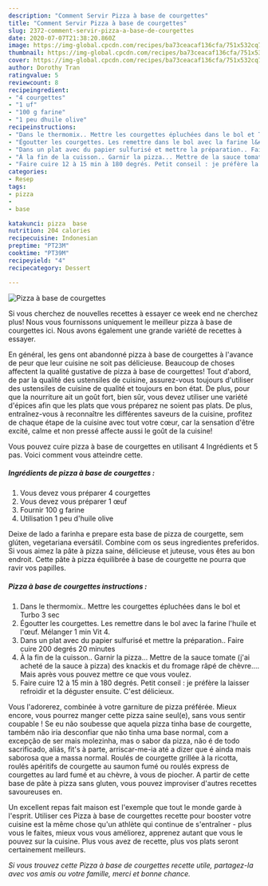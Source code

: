 ```yaml
---
description: "Comment Servir Pizza à base de courgettes"
title: "Comment Servir Pizza à base de courgettes"
slug: 2372-comment-servir-pizza-a-base-de-courgettes
date: 2020-07-07T21:38:20.860Z
image: https://img-global.cpcdn.com/recipes/ba73ceacaf136cfa/751x532cq70/pizza-a-base-de-courgettes-photo-principale-de-la-recette.jpg
thumbnail: https://img-global.cpcdn.com/recipes/ba73ceacaf136cfa/751x532cq70/pizza-a-base-de-courgettes-photo-principale-de-la-recette.jpg
cover: https://img-global.cpcdn.com/recipes/ba73ceacaf136cfa/751x532cq70/pizza-a-base-de-courgettes-photo-principale-de-la-recette.jpg
author: Dorothy Tran
ratingvalue: 5
reviewcount: 8
recipeingredient:
- "4 courgettes"
- "1 uf"
- "100 g farine"
- "1 peu dhuile olive"
recipeinstructions:
- "Dans le thermomix.. Mettre les courgettes épluchées dans le bol et Turbo 3 sec"
- "Égoutter les courgettes. Les remettre dans le bol avec la farine l&#39;huile et l&#39;œuf. Mélanger 1 min Vit 4."
- "Dans un plat avec du papier sulfurisé et mettre la préparation.. Faire cuire 200 degrés 20 minutes"
- "À la fin de la cuisson.. Garnir la pizza... Mettre de la sauce tomate (j&#39;ai acheté de la sauce à pizza) des knackis et du fromage râpé de chèvre.... Mais après vous pouvez mettre ce que vous voulez."
- "Faire cuire 12 à 15 min à 180 degrés. Petit conseil : je préfère la laisser refroidir et la déguster ensuite. C&#39;est délicieux."
categories:
- Resep
tags:
- pizza
- 
- base

katakunci: pizza  base 
nutrition: 204 calories
recipecuisine: Indonesian
preptime: "PT23M"
cooktime: "PT39M"
recipeyield: "4"
recipecategory: Dessert

---
```



![Pizza à base de courgettes](https://img-global.cpcdn.com/recipes/ba73ceacaf136cfa/751x532cq70/pizza-a-base-de-courgettes-photo-principale-de-la-recette.jpg)

Si vous cherchez de nouvelles recettes à essayer ce week end ne cherchez plus! Nous vous fournissons uniquement le meilleur pizza à base de courgettes ici. Nous avons également une grande variété de recettes à essayer.

En général, les gens ont abandonné pizza à base de courgettes à l'avance de peur que leur cuisine ne soit pas délicieuse. Beaucoup de choses affectent la qualité gustative de pizza à base de courgettes! Tout d'abord, de par la qualité des ustensiles de cuisine, assurez-vous toujours d'utiliser des ustensiles de cuisine de qualité et toujours en bon état. De plus, pour que la nourriture ait un goût fort, bien sûr, vous devez utiliser une variété d'épices afin que les plats que vous préparez ne soient pas plats. De plus, entraînez-vous à reconnaître les différentes saveurs de la cuisine, profitez de chaque étape de la cuisine avec tout votre cœur, car la sensation d'être excité, calme et non pressé affecte aussi le goût de la cuisine!

<!--inarticleads1-->

Vous pouvez cuire pizza à base de courgettes en utilisant 4 Ingrédients et 5 pas. Voici comment vous atteindre cette.

##### Ingrédients de pizza à base de courgettes :

1. Vous devez vous préparer 4 courgettes
1. Vous devez vous préparer 1 œuf
1. Fournir 100 g farine
1. Utilisation 1 peu d&#39;huile olive


Deixe de lado a farinha e prepare esta base de pizza de courgette, sem glúten, vegetariana eversátil. Combine com os seus ingredientes preferidos. Si vous aimez la pâte à pizza saine, délicieuse et juteuse, vous êtes au bon endroit. Cette pâte à pizza équilibrée à base de courgette ne pourra que ravir vos papilles. 

<!--inarticleads2-->

##### Pizza à base de courgettes instructions :

1. Dans le thermomix.. Mettre les courgettes épluchées dans le bol et Turbo 3 sec
1. Égoutter les courgettes. Les remettre dans le bol avec la farine l&#39;huile et l&#39;œuf. Mélanger 1 min Vit 4.
1. Dans un plat avec du papier sulfurisé et mettre la préparation.. Faire cuire 200 degrés 20 minutes
1. À la fin de la cuisson.. Garnir la pizza... Mettre de la sauce tomate (j&#39;ai acheté de la sauce à pizza) des knackis et du fromage râpé de chèvre.... Mais après vous pouvez mettre ce que vous voulez.
1. Faire cuire 12 à 15 min à 180 degrés. Petit conseil : je préfère la laisser refroidir et la déguster ensuite. C&#39;est délicieux.


Vous l&#39;adorerez, combinée à votre garniture de pizza préférée. Mieux encore, vous pourrez manger cette pizza saine seul(e), sans vous sentir coupable ! Se eu não soubesse que aquela pizza tinha base de courgette, também não iria desconfiar que não tinha uma base normal, com a excepção de ser mais molezinha, mas o sabor da pizza, não é de todo sacrificado, aliás, fit&#39;s à parte, arriscar-me-ia até a dizer que é ainda mais saborosa que a massa normal. Roulés de courgette grillée à la ricotta, roulés apéritifs de courgette au saumon fumé ou roulés express de courgettes au lard fumé et au chèvre, à vous de piocher. A partir de cette base de pâte à pizza sans gluten, vous pouvez improviser d&#39;autres recettes savoureuses en. 

<!--inarticleads1-->

<p>
Un excellent repas fait maison est l'exemple que tout le monde garde à l'esprit. Utiliser ces Pizza à base de courgettes recette pour booster votre cuisine est la même chose qu'un athlète qui continue de s'entraîner - plus vous le faites, mieux vous vous améliorez, apprenez autant que vous le pouvez sur la cuisine. Plus vous avez de recette, plus vos plats seront certainement meilleurs.
</p>

<p>
<i>Si vous trouvez cette Pizza à base de courgettes recette utile, partagez-la avec vos amis ou votre famille, merci et bonne chance.</i>
</p>
